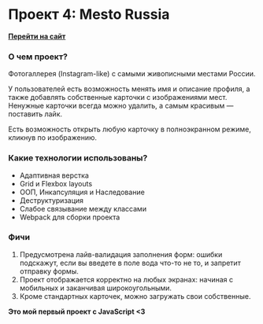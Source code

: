 # Проект 4: Mesto Russia
**[Перейти на сайт](https://geogeorgeous.github.io/mesto/)**


### О чем проект?

Фотогаллерея (Instagram-like) с самыми живописными местами России.

У пользователей есть возможность менять имя и описание профиля, а также добавлять собственные карточки с изображениями мест. Ненужные карточки всегда можно удалить, а самым красивым — поставить лайк.



Есть возможность открыть любую карточку в полноэкранном режиме, кликнув по изображению.

### Какие технологии использованы?
* Адаптивная верстка
* Grid и Flexbox layouts
* ООП, Инкапсуляция и Наследование
* Деструктуризация
* Слабое связывание между классами
* Webpack для сборки проекта

### Фичи
1. Предусмотрена лайв-валидация заполнения форм: ошибки подскажут, если вы введете в поле вода что-то не то, и запретит отправку формы.
2. Проект отображается корректно на любых экранах: начиная с мобильных и заканчивая широкоугольными.
3. Кроме стандартных карточек, можно загружать свои собственные.


**Это мой первый проект с JavaScript <3**

